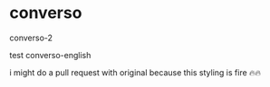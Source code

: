 # converso
converso-2

test converso-english

i might do a pull request with original because
this styling is fire 🔥🔥